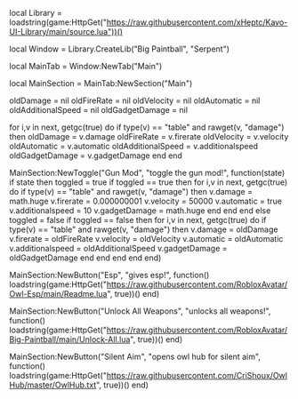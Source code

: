 local Library = loadstring(game:HttpGet("https://raw.githubusercontent.com/xHeptc/Kavo-UI-Library/main/source.lua"))()

local Window = Library.CreateLib("Big Paintball", "Serpent")

local MainTab = Window:NewTab("Main")

local MainSection = MainTab:NewSection("Main")

oldDamage = nil
oldFireRate = nil
oldVelocity = nil
oldAutomatic = nil
oldAdditionalSpeed = nil
oldGadgetDamage = nil

for i,v in next, getgc(true) do
    if type(v) == "table" and rawget(v, "damage") then
        oldDamage = v.damage
        oldFireRate = v.firerate
        oldVelocity = v.velocity
        oldAutomatic = v.automatic
        oldAdditionalSpeed = v.additionalspeed
        oldGadgetDamage = v.gadgetDamage
    end
end

MainSection:NewToggle("Gun Mod", "toggle the gun mod!", function(state)
    if state then
        toggled = true
        if toggled == true then
            for i,v in next, getgc(true) do
                if type(v) == "table" and rawget(v, "damage") then
                    v.damage = math.huge
                    v.firerate = 0.000000001
                    v.velocity = 50000
                    v.automatic = true
                    v.additionalspeed = 10
                    v.gadgetDamage = math.huge
                end
            end
        end
    else
        toggled = false
        if toggled == false then
            for i,v in next, getgc(true) do
                if type(v) == "table" and rawget(v, "damage") then
                    v.damage = oldDamage
                    v.firerate = oldFireRate
                    v.velocity = oldVelocity
                    v.automatic = oldAutomatic
                    v.additionalspeed = oldAdditionalSpeed 
                    v.gadgetDamage = oldGadgetDamage
                end
            end
        end
    end
end)

MainSection:NewButton("Esp", "gives esp!", function()
    loadstring(game:HttpGet("https://raw.githubusercontent.com/RobloxAvatar/Owl-Esp/main/Readme.lua", true))()
end)

MainSection:NewButton("Unlock All Weapons", "unlocks all weapons!", function()
    loadstring(game:HttpGet("https://raw.githubusercontent.com/RobloxAvatar/Big-Paintball/main/Unlock-All.lua", true))()
end)

MainSection:NewButton("Silent Aim", "opens owl hub for silent aim", function()
    loadstring(game:HttpGet("https://raw.githubusercontent.com/CriShoux/OwlHub/master/OwlHub.txt", true))()
end)
